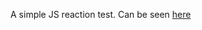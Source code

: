 A simple JS reaction test. Can be seen <a href="http://joselcontreras.com/reactionTest/index.html">here</a>
